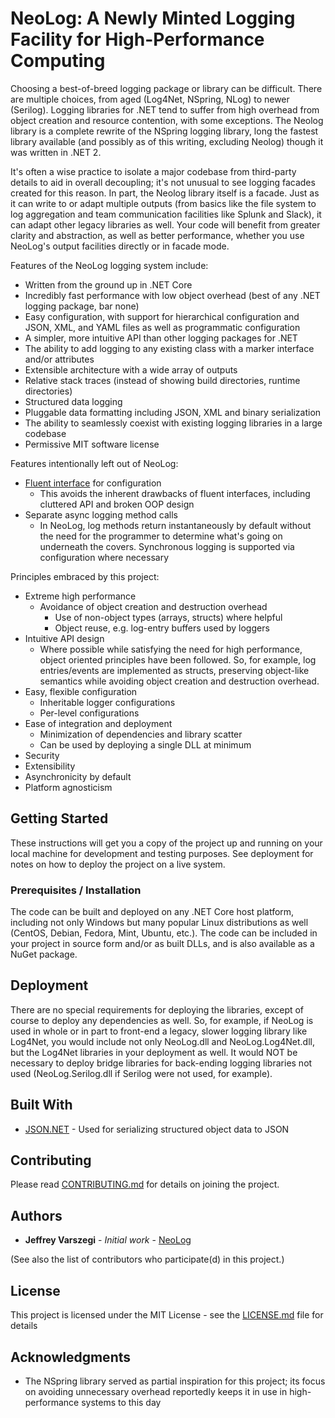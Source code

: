 # NeoLog: A Newly Minted Logging Facility for High-Performance Computing

Choosing a best-of-breed logging package or library can be difficult. There are multiple choices, from aged (Log4Net, NSpring, NLog) to newer (Serilog). Logging libraries for .NET tend to suffer from high overhead from object creation and resource contention, with some exceptions. The Neolog library is a complete rewrite of the NSpring logging library, long the fastest library available (and possibly as of this writing, excluding Neolog) though it was written in .NET 2.

It's often a wise practice to isolate a major codebase from third-party details to aid in overall decoupling; it's not unusual to see logging facades created for this reason. In part, the Neolog library itself is a facade. Just as it can write to or adapt multiple outputs (from basics like the file system to log aggregation and team communication facilities like Splunk and Slack), it can adapt other legacy libraries as well. Your code will benefit from greater clarity and abstraction, as well as better performance, whether you use NeoLog's output facilities directly or in facade mode. 

Features of the NeoLog logging system include:
* Written from the ground up in .NET Core
* Incredibly fast performance with low object overhead (best of any .NET logging package, bar none)
* Easy configuration, with support for hierarchical configuration and JSON, XML, and YAML files as well as programmatic configuration
* A simpler, more intuitive API than other logging packages for .NET
* The ability to add logging to any existing class with a marker interface and/or attributes
* Extensible architecture with a wide array of outputs
* Relative stack traces (instead of showing build directories, runtime directories)
* Structured data logging
* Pluggable data formatting including JSON, XML and binary serialization
* The ability to seamlessly coexist with existing logging libraries in a large codebase
* Permissive MIT software license

Features intentionally left out of NeoLog:
* [Fluent interface](https://ocramius.github.io/blog/fluent-interfaces-are-evil/) for configuration
  * This avoids the inherent drawbacks of fluent interfaces, including cluttered API and broken OOP design
* Separate async logging method calls
  * In NeoLog, log methods return instantaneously by default without the need for the programmer to determine what's going on underneath the covers. Synchronous logging is supported via configuration where necessary

Principles embraced by this project:
* Extreme high performance
  * Avoidance of object creation and destruction overhead
    * Use of non-object types (arrays, structs) where helpful
    * Object reuse, e.g. log-entry buffers used by loggers
* Intuitive API design
  * Where possible while satisfying the need for high performance, object oriented principles have been followed. So, for example, log entries/events are implemented as structs, preserving object-like semantics while avoiding object creation and destruction overhead. 
* Easy, flexible configuration
  * Inheritable logger configurations
  * Per-level configurations
* Ease of integration and deployment
  * Minimization of dependencies and library scatter
  * Can be used by deploying a single DLL at minimum
* Security
* Extensibility
* Asynchronicity by default
* Platform agnosticism

## Getting Started

These instructions will get you a copy of the project up and running on your local machine for development and testing purposes. See deployment for notes on how to deploy the project on a live system.

### Prerequisites / Installation

The code can be built and deployed on any .NET Core host platform, including not only Windows but many popular Linux distributions as well (CentOS, Debian, Fedora, Mint, Ubuntu, etc.). The code can be included in your project in source form and/or as built DLLs, and is also available as a NuGet package. 

## Deployment

There are no special requirements for deploying the libraries, except of course to deploy any dependencies as well. So, for example, if NeoLog is used in whole or in part to front-end a legacy, slower logging library like Log4Net, you would include not only NeoLog.dll and NeoLog.Log4Net.dll, but the Log4Net libraries in your deployment as well. It would NOT be necessary to deploy bridge libraries for back-ending logging libraries not used (NeoLog.Serilog.dll if Serilog were not used, for example).

## Built With

* [JSON.NET](https://www.newtonsoft.com/json) - Used for serializing structured object data to JSON

## Contributing

Please read [CONTRIBUTING.md](https://github.com/NeoLog) for details on joining the project.

## Authors

* **Jeffrey Varszegi** - *Initial work* - [NeoLog](https://github.com/NeoLog)

(See also the list of contributors who participate(d) in this project.)

## License

This project is licensed under the MIT License - see the [LICENSE.md](LICENSE.md) file for details

## Acknowledgments

* The NSpring library served as partial inspiration for this project; its focus on avoiding unnecessary overhead reportedly keeps it in use in high-performance systems to this day
